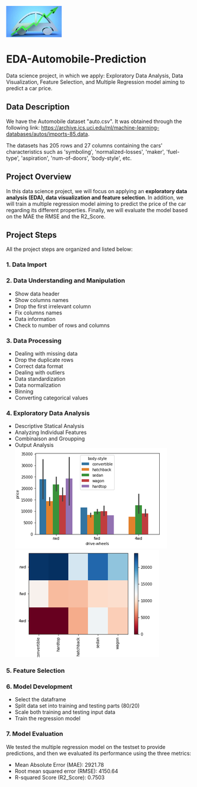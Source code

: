 ![Image](car1.jpg)
# EDA-Automobile-Prediction
Data science project, in which we apply: Exploratory Data Analysis, Data Visualization, Feature Selection, and Multiple Regression model aiming to predict a car price.
## Data Description
We have the Automobile dataset "auto.csv". It was obtained through the following link: https://archive.ics.uci.edu/ml/machine-learning-databases/autos/imports-85.data.

The datasets has 205 rows and 27 columns containing the cars' characteristics such as 'symboling', 'normalized-losses', 'maker', 'fuel-type', 'aspiration',
'num-of-doors', 'body-style', etc.
## Project Overview
In this data science project, we will focus on applying an **exploratory data analysis (EDA), data visualization and feature selection**. In addition, we will train a multiple regression model aiming to predict the price of the car regarding its different properties. Finally, we will evaluate the model based on the MAE
the RMSE and the R2_Score.
## Project Steps
All the project steps are organized and listed below:

### 1. Data Import
### 2. Data Understanding and Manipulation
* Show data header
* Show columns names
* Drop the first irrelevant column
* Fix columns names
* Data information
* Check to number of rows and columns
### 3. Data Processing
* Dealing with missing data
* Drop the duplicate rows
* Correct data format
* Dealing with outliers
* Data standardization
* Data normalization
* Binning
* Converting categorical values
### 4. Exploratory Data Analysis
* Descriptive Statical Analysis 
* Analyzing Individual Features 
* Combinaison and Groupping 
* Output Analysis \
![Image](c1.png)  ![Image](c2.png)
### 5. Feature Selection
### 6. Model Development
* Select the dataframe
* Split data set into training and testing parts (80/20)
* Scale both training and testing input data
* Train the regression model
### 7. Model Evaluation
We tested the multiple regression model on the testset to provide predictions, and then we evaluated its performance using the three metrics:
* Mean Absolute Error (MAE): 2921.78
* Root mean squared error (RMSE): 4150.64
* R-squared Score (R2_Score): 0.7503


